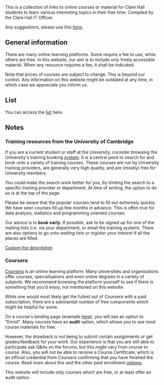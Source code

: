 This is a collection of links to online courses or material for Clare Hall students to learn various interesting topics in their free time. Compiled by the Clare Hall IT Officer.

Any suggestions, please use this [form](https://forms.gle/ftaA311nYE4smCfJ9). 

## General information
There are many online learning platforms. Some require a fee to use, while others are free. In this website, our aim is to include only freely accessible material. When any resource requires a fee, it shall be indicated.

Note that prices of courses are subject to change. This is beyond our control. Any information on this website might be outdated at any time, in which case we appreciate you inform us.

## List
You can access the [list](list) here.

## Notes
### Training resources from the University of Cambridge
If you are a current student or staff at the University, consider browsing the University's training booking [system](https://www.training.cam.ac.uk). It is a central point to search for and book onto a variety of training courses. These courses are run by University training providers, are generally very high quality, and are (mostly) free for University members.

You could make the search work better for you, by limiting the search to a specific training provider or department. At time of writing, the option to do so is at the top of the page.

Please be aware that the popular courses tend to fill out extremely quickly. We have seen courses fill up few months in advance. This is often true for data analysis, statistics and programming oriented courses.

Our advice is to **book early**. If possible, ask to be signed up for one of the mailing lists (i.e. via your department, or email the training system). There are also options to go onto *waiting lists* or *register your interest* if all the places are filled.


[Custom foo description](#coursera-notes)

### Coursera
[Coursera](https://www.coursera.org) is an online learning platform. Many universities and organisations offer courses, specialisations and even online degrees in a variety of subjects. We recommend browsing the platform yourself to see if there is something that you'd enjoy, not mentioned on this website.

While one would most likely get the fullest out of Coursera with a paid subscription, there are a substantial number of free components which might be helpful for some.

On a course's landing page (example [here](https://www.coursera.org/learn/machine-learning)), you will see an option to "Enroll". Many courses have an **audit** option, which allows you to see most course materials for free.

However, the drawback is not being to submit certain assignments or get grades/feedback for your work. Our experience is that you are still able to participate ask Q&As on the forums, but this might vary from course to course. Also, you will not be able to receive a Course Certificate, which is an official credential from Coursera confirming that you have finished the course. Read more about this and the other paid enrollment [ options](https://learner.coursera.help/hc/en-us/articles/209818613-Enrollment-options).

This website will include only courses which are free, or at least offer an audit option.



